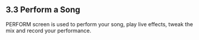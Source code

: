 ---
---

## 3.3 Perform a Song

PERFORM screen is used to perform your song, play live effects, tweak the mix and record your performance.